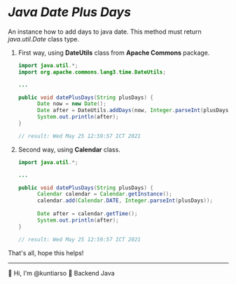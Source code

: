 # *Java Date Plus Days*

An instance how to add days to java date. This method must return *java.util.Date* class type.

1. First way, using **DateUtils** class from **Apache Commons** package.

   ```java
   import java.util.*;
   import org.apache.commons.lang3.time.DateUtils;
   
   ...
   
   public void datePlusDays(String plusDays) {
         Date now = new Date();
         Date after = DateUtils.addDays(now, Integer.parseInt(plusDays));
         System.out.println(after);
   }
   
   // result: Wed May 25 12:59:57 ICT 2021
   ```

2. Second way, using **Calendar** class.

   ```java
   import java.util.*;
   
   ...
   
   public void datePlusDays(String plusDays) {
         Calendar calendar = Calendar.getInstance(); 
         calendar.add(Calendar.DATE, Integer.parseInt(plusDays));
       
         Date after = calendar.getTime();
         System.out.println(after);
   }
   
   // result: Wed May 25 12:59:57 ICT 2021
   ```

That's all, hope this helps!

------

:wave: Hi, I'm @kuntiarso	:seedling: Backend Java



